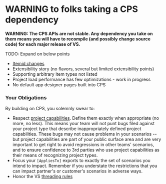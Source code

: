 WARNING to folks taking a CPS dependency
========================================

**WARNING: The CPS APIs are not stable. Any dependency you take on them means you will have to recompile (and possibly change source code) for each major release of VS.**

TODO: Expand on below points

- [Itemid changes](onenote:Documentation.one#ItemIDs&section-id={768BD288-CDB5-4DCE-83D2-FC3994703CEA}&page-id={B30BC875-A380-4FE1-9010-F9A4D3F30727}&base-path=http://devdiv/sites/vspe/prjbld/OneNote/TeamInfo/CPS)
- Extensibility story (no flavors, several but limited extensibility points)
- Supporting arbitrary item types not listed 
- Project load performance has few optimizations - work in progress
- No default app designer pages built into CPS

### Your Obligations

By building on CPS, you solemnly swear to:

- Respect [project capabilities](Project_Capabilities.md). Define them exactly when appropriate (no more, no less). This means your team will not punt bugs filed against your project type that describe inappropriately defined project capabilities. These bugs may not cause problems in your scenarios -- but project capabilities are part of your public surface area and are very important to get right to avoid regressions in other teams' scenarios, and to ensure confidence to 3rd parties who use project capabilities as their means of recognizing project types.
- Focus your `[AppliesTo]` exports to exactly the set of scenarios you intend to impact. Remember if you understate the restrictions that you can impact partner's or customer's scenarios in adverse ways.
- Honor the VS [threading rules](3_Threading_Rules.md)
